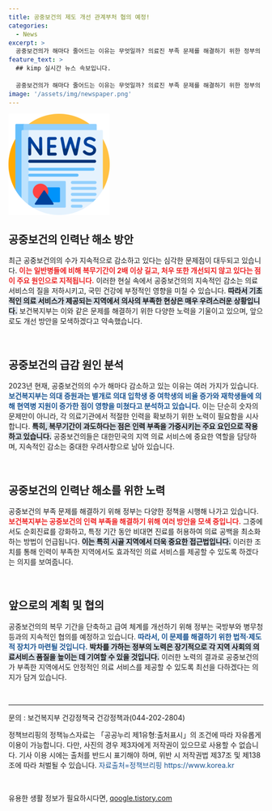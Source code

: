 ```yaml
---
title: 공중보건의 제도 개선 관계부처 협의 예정!
categories:
  - News
excerpt: >
  공중보건의가 해마다 줄어드는 이유는 무엇일까? 의료진 부족 문제를 해결하기 위한 정부의 고군분투와 복무처우 개선 계획을 확인해보세요! 클릭하면 모든 진실이 밝혀집니다!
feature_text: >
  ## kimp 실시간 뉴스 속보입니다.

  공중보건의가 해마다 줄어드는 이유는 무엇일까? 의료진 부족 문제를 해결하기 위한 정부의 고군분투와 복무처우 개선 계획을 확인해보세요! 클릭하면 모든 진실이 밝혀집니다!
image: '/assets/img/newspaper.png'
---
```


<p><img src="/assets/img/newspaper.png" alt="kimplant 속보" /></p>

<h2 data-ke-size="size26">공중보건의 인력난 해소 방안</h2>

<p data-ke-size="size16">최근 공중보건의의 수가 지속적으로 감소하고 있다는 심각한 문제점이 대두되고 있습니다. <b><span style="color: #ee2323;">이는 일반병들에 비해 복무기간이 2배 이상 길고, 처우 또한 개선되지 않고 있다는 점이 주요 원인으로 지적됩니다.</span></b> 이러한 현실 속에서 공중보건의의 지속적인 감소는 의료 서비스의 질을 저하시키고, 국민 건강에 부정적인 영향을 미칠 수 있습니다. <b><span style="background-color: #21538527;">따라서 기초적인 의료 서비스가 제공되는 지역에서 의사의 부족한 현상은 매우 우려스러운 상황입니다.</span></b> 보건복지부는 이와 같은 문제를 해결하기 위한 다양한 노력을 기울이고 있으며, 앞으로도 개선 방안을 모색하겠다고 약속했습니다.</p>

<p data-ke-size="size16">&nbsp;</p>

<h2 data-ke-size="size26">공중보건의 급감 원인 분석</h2>

<p data-ke-size="size16">2023년 현재, 공중보건의의 수가 해마다 감소하고 있는 이유는 여러 가지가 있습니다. <b><span style="color: #1a5490;">보건복지부는 의대 증원과는 별개로 의대 입학생 중 여학생의 비율 증가와 재학생들에 의해 현역병 지원이 증가한 점이 영향을 미쳤다고 분석하고 있습니다.</span></b> 이는 단순히 숫자의 문제만이 아니라, 각 의료기관에서 적절한 인력을 확보하기 위한 노력이 필요함을 시사합니다. <b><span style="background-color: #21538527;">특히, 복무기간이 과도하다는 점은 인력 부족을 가중시키는 주요 요인으로 작용하고 있습니다.</span></b> 공중보건의들은 대한민국의 지역 의료 서비스에 중요한 역할을 담당하며, 지속적인 감소는 중대한 우려사항으로 남아 있습니다.</p>

<p data-ke-size="size16">&nbsp;</p>

<h2 data-ke-size="size26">공중보건의 인력난 해소를 위한 노력</h2>

<p data-ke-size="size16">공중보건의 부족 문제를 해결하기 위해 정부는 다양한 정책을 시행해 나가고 있습니다. <b><span style="color: #ee2323;">보건복지부는 공중보건의 인력 부족을 해결하기 위해 여러 방안을 모색 중입니다.</span></b> 그중에서도 순회진료를 강화하고, 특정 기간 동안 비대면 진료를 허용하여 의료 공백을 최소화하는 방법이 언급됩니다. <b><span style="background-color: #21538527;">이는 특히 시골 지역에서 더욱 중요한 접근법입니다.</span></b> 이러한 조치를 통해 인력이 부족한 지역에서도 효과적인 의료 서비스를 제공할 수 있도록 하겠다는 의지를 보여줍니다.</p>

<p data-ke-size="size16">&nbsp;</p>

<h2 data-ke-size="size26">앞으로의 계획 및 협의</h2>

<p data-ke-size="size16">공중보건의의 복무 기간을 단축하고 급여 체계를 개선하기 위해 정부는 국방부와 병무청 등과의 지속적인 협의를 예정하고 있습니다. <b><span style="color: #1a5490;">따라서, 이 문제를 해결하기 위한 법적·제도적 장치가 마련될 것입니다.</span></b> <b><span style="background-color: #21538527;">박차를 가하는 정부의 노력은 장기적으로 각 지역 사회의 의료서비스 품질을 높이는 데 기여할 수 있을 것입니다.</span></b> 이러한 노력의 결과로 공중보건의가 부족한 지역에서도 안정적인 의료 서비스를 제공할 수 있도록 최선을 다하겠다는 의지가 담겨 있습니다.</p>

<p data-ke-size="size16">&nbsp;</p>

<hr>

<p data-ke-size="size16">문의 : 보건복지부 건강정책국 건강정책과(044-202-2804)</p>

<p data-ke-size="size16">정책브리핑의 정책뉴스자료는 「공공누리 제1유형:출처표시」의 조건에 따라 자유롭게 이용이 가능합니다. 다만, 사진의 경우 제3자에게 저작권이 있으므로 사용할 수 없습니다. 기사 이용 시에는 출처를 반드시 표기해야 하며, 위반 시 저작권법 제37조 및 제138조에 따라 처벌될 수 있습니다. <span style="color: #1a5490;">자료출처=정책브리핑 https://www.korea.kr</span></p>

<p data-ke-size="size16">&nbsp;</p>
유용한 생활 정보가 필요하시다면, <a href="https://qoogle.tistory.com" rel="dofollow">qoogle.tistory.com</a>


